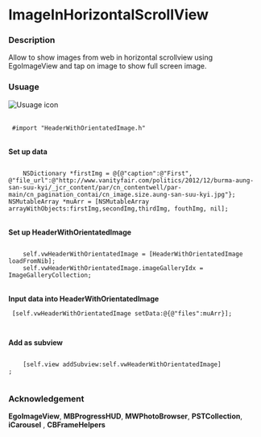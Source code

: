 # ImageInHorizontalScrollView
### Description

Allow to show images from web in horizontal scrollview using EgoImageView and tap on image to show full screen image. 

### Usuage 

![Usuage icon](http://i61.tinypic.com/35iorag.png)

<br>
<Code> #import "HeaderWithOrientatedImage.h" </Code>

<br>**Set up data**

<Code>
    NSDictionary *firstImg = @{@"caption":@"First", @"file_url":@"http://www.vanityfair.com/politics/2012/12/burma-aung-san-suu-kyi/_jcr_content/par/cn_contentwell/par-main/cn_pagination_contai/cn_image.size.aung-san-suu-kyi.jpg"};  </Code> 

<Code>
NSMutableArray *muArr = [NSMutableArray arrayWithObjects:firstImg,secondImg,thirdImg, fouthImg, nil]; </Code>

<br>**Set up HeaderWithOrientatedImage** <br>

<Code>
    self.vwHeaderWithOrientatedImage = [HeaderWithOrientatedImage loadFromNib];
    self.vwHeaderWithOrientatedImage.imageGalleryIdx = ImageGalleryCollection;
</Code>

<br>**Input data into HeaderWithOrientatedImage** 

<Code> [self.vwHeaderWithOrientatedImage setData:@{@"files":muArr}]; </br>
 </Code> 

**Add as subview**

<Code>
    [self.view addSubview:self.vwHeaderWithOrientatedImage]
;
 </Code>

### Acknowledgement 

**EgoImageView**, **MBProgressHUD**, **MWPhotoBrowser**, **PSTCollection**, **iCarousel** , **CBFrameHelpers**



